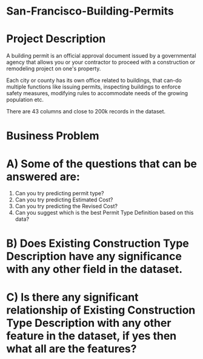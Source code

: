 # San-Francisco-Building-Permits

# Project Description

A building permit is an official approval document issued by a governmental agency that allows you or your contractor to proceed with a construction or remodeling project on one's property.

Each city or county has its own office related to buildings, that can-do multiple functions like issuing permits, inspecting buildings to enforce safety measures, modifying rules to accommodate needs of the growing population etc.

There are 43 columns and close to 200k records in the dataset.

# Business Problem

# A) Some of the questions that can be answered are:
1. Can you try predicting permit type?
2. Can you try predicting Estimated Cost?
3. Can you try predicting the Revised Cost?
4. Can you suggest which is the best Permit Type Definition based on this data?

# B) Does Existing Construction Type Description have any significance with any other field in the dataset.

# C) Is there any significant relationship of Existing Construction Type Description with any other feature in the dataset, if yes then what all are the features?
